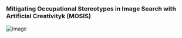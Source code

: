 ### Mitigating Occupational Stereotypes in Image Search with Artificial Creativityk (MOSIS)
![image](https://user-images.githubusercontent.com/5422113/225671772-cbd00d89-ed81-415a-a653-359de032c1e1.png)
